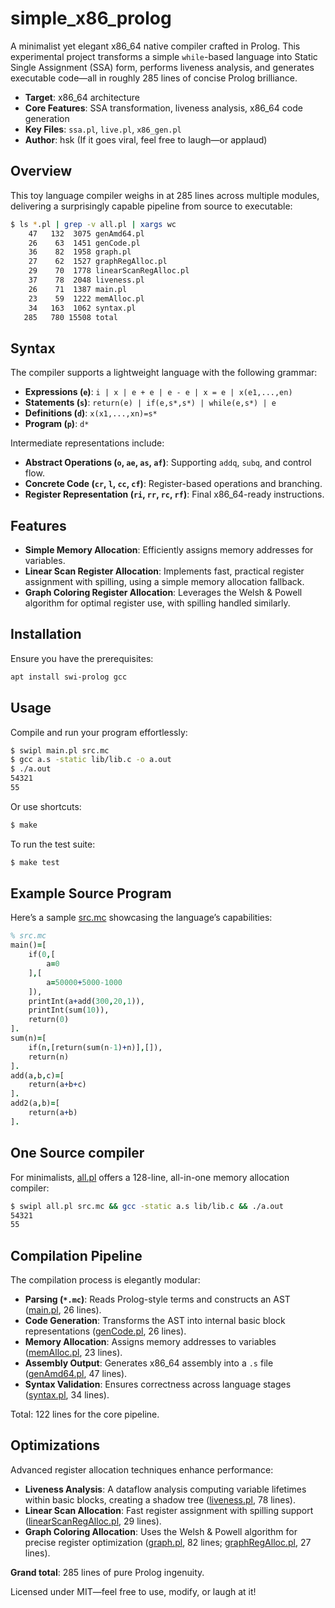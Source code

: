 # simple_x86_prolog

A minimalist yet elegant x86_64 native compiler crafted in Prolog. This experimental project transforms a simple `while`-based language into Static Single Assignment (SSA) form, performs liveness analysis, and generates executable code—all in roughly 285 lines of concise Prolog brilliance.

- **Target**: x86_64 architecture
- **Core Features**: SSA transformation, liveness analysis, x86_64 code generation
- **Key Files**: `ssa.pl`, `live.pl`, `x86_gen.pl`
- **Author**: hsk (If it goes viral, feel free to laugh—or applaud)

## Overview

This toy language compiler weighs in at 285 lines across multiple modules, delivering a surprisingly capable pipeline from source to executable:


```bash
$ ls *.pl | grep -v all.pl | xargs wc
    47   132  3075 genAmd64.pl
    26    63  1451 genCode.pl
    36    82  1958 graph.pl
    27    62  1527 graphRegAlloc.pl
    29    70  1778 linearScanRegAlloc.pl
    37    78  2048 liveness.pl
    26    71  1387 main.pl
    23    59  1222 memAlloc.pl
    34   163  1062 syntax.pl
   285   780 15508 total
```

## Syntax

The compiler supports a lightweight language with the following grammar:

- **Expressions (`e`)**: `i | x | e + e | e - e | x = e | x(e1,...,en)`
- **Statements (`s`)**: `return(e) | if(e,s*,s*) | while(e,s*) | e`
- **Definitions (`d`)**: `x(x1,...,xn)=s*`
- **Program (`p`)**: `d*`

Intermediate representations include:
- **Abstract Operations (`o`, `ae`, `as`, `af`)**: Supporting `addq`, `subq`, and control flow.
- **Concrete Code (`cr`, `l`, `cc`, `cf`)**: Register-based operations and branching.
- **Register Representation (`ri`, `rr`, `rc`, `rf`)**: Final x86_64-ready instructions.

## Features

- **Simple Memory Allocation**: Efficiently assigns memory addresses for variables.
- **Linear Scan Register Allocation**: Implements fast, practical register assignment with spilling, using a simple memory allocation fallback.
- **Graph Coloring Register Allocation**: Leverages the Welsh & Powell algorithm for optimal register use, with spilling handled similarly.

## Installation

Ensure you have the prerequisites:

```bash
apt install swi-prolog gcc
```

## Usage

Compile and run your program effortlessly:

```bash
$ swipl main.pl src.mc
$ gcc a.s -static lib/lib.c -o a.out
$ ./a.out
54321
55
```

Or use shortcuts:

```bash
$ make
```

To run the test suite:

```bash
$ make test
```

## Example Source Program

Here’s a sample [src.mc](src.mc) showcasing the language’s capabilities:

```prolog
% src.mc
main()=[
    if(0,[
        a=0
    ],[
        a=50000+5000-1000
    ]),
    printInt(a+add(300,20,1)),
    printInt(sum(10)),
    return(0)
].
sum(n)=[
    if(n,[return(sum(n-1)+n)],[]),
    return(n)
].
add(a,b,c)=[
    return(a+b+c)
].
add2(a,b)=[
    return(a+b)
].
```

## One Source compiler

For minimalists, [all.pl](all.pl) offers a 128-line, all-in-one memory allocation compiler:

```bash
$ swipl all.pl src.mc && gcc -static a.s lib/lib.c && ./a.out
54321
55
```

## Compilation Pipeline

The compilation process is elegantly modular:

- **Parsing (`*.mc`)**: Reads Prolog-style terms and constructs an AST ([main.pl](main.pl), 26 lines).
- **Code Generation**: Transforms the AST into internal basic block representations ([genCode.pl](genCode.pl), 26 lines).
- **Memory Allocation**: Assigns memory addresses to variables ([memAlloc.pl](memAlloc.pl), 23 lines).
- **Assembly Output**: Generates x86_64 assembly into a `.s` file ([genAmd64.pl](genAmd64.pl), 47 lines).
- **Syntax Validation**: Ensures correctness across language stages ([syntax.pl](syntax.pl), 34 lines).

Total: 122 lines for the core pipeline.

## Optimizations
Advanced register allocation techniques enhance performance:
- **Liveness Analysis**: A dataflow analysis computing variable lifetimes within basic blocks, creating a shadow tree ([liveness.pl](liveness.pl), 78 lines).
- **Linear Scan Allocation**: Fast register assignment with spilling support ([linearScanRegAlloc.pl](linearScanRegAlloc.pl), 29 lines).
- **Graph Coloring Allocation**: Uses the Welsh & Powell algorithm for precise register optimization ([graph.pl](graph.pl), 82 lines; [graphRegAlloc.pl](graphRegAlloc.pl), 27 lines).

**Grand total**: 285 lines of pure Prolog ingenuity.

Licensed under MIT—feel free to use, modify, or laugh at it!

